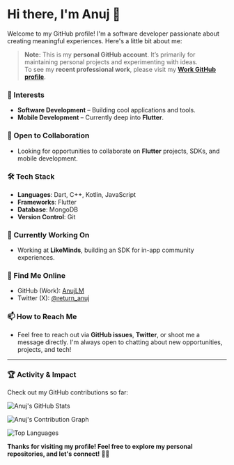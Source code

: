 # Hi there, I'm Anuj 👋

Welcome to my GitHub profile! I'm a software developer passionate about creating meaningful experiences. Here's a little bit about me:

> **Note:** This is my **personal GitHub account**. It’s primarily for maintaining personal projects and experimenting with ideas.  
> To see my **recent professional work**, please visit my [**Work GitHub profile**](https://github.com/AnujLM).

### 👀 Interests
- **Software Development** – Building cool applications and tools.
- **Mobile Development** – Currently deep into **Flutter**.

### 💞️ Open to Collaboration
- Looking for opportunities to collaborate on **Flutter** projects, SDKs, and mobile development.

### 🛠️ Tech Stack
- **Languages**: Dart, C++, Kotlin, JavaScript
- **Frameworks**: Flutter
- **Database**: MongoDB
- **Version Control**: Git

### 🚀 Currently Working On
- Working at **LikeMinds**, building an SDK for in-app community experiences.

### 🔗 Find Me Online
- GitHub (Work): [AnujLM](https://github.com/AnujLM)
- Twitter (X): [@return_anuj](https://x.com/return_anuj)

### 📫 How to Reach Me
- Feel free to reach out via **GitHub issues**, **Twitter**, or shoot me a message directly. I'm always open to chatting about new opportunities, projects, and tech!

---

### 🏆 Activity & Impact
Check out my GitHub contributions so far:

![Anuj's GitHub Stats](https://github-readme-stats.vercel.app/api?username=shivanuj13&show_icons=true&hide_title=true&hide=prs&count_private=true&hide_border=true&theme=radical)

![Anuj's Contribution Graph](https://github-profile-summary-cards.vercel.app/api/cards/productive-time?username=shivanuj13&theme=radical)

![Top Languages](https://github-readme-stats.vercel.app/api/top-langs/?username=shivanuj13&layout=compact&theme=radical)

**Thanks for visiting my profile! Feel free to explore my personal repositories, and let's connect!** 👨‍💻
